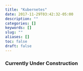 ```yaml
---
title: "Kubernetes"
date: 2017-11-29T03:42:32-05:00
description: ""
categories: []
keywords: []
slug: ""
aliases: []
toc: false
draft: false
---
```


### Currently Under Construction